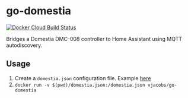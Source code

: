 # go-domestia

[![Docker Cloud Build Status](https://img.shields.io/docker/cloud/build/vjacobs/go-domestia.svg)](https://hub.docker.com/r/vjacobs/go-domestia)

Bridges a Domestia DMC-008 controller to Home Assistant using MQTT autodiscovery.

## Usage

1. Create a `domestia.json` configuration file. Example [here](domestia.sample.json)
2. `docker run -v $(pwd)/domestia.json:/domestia.json vjacobs/go-domestia`

